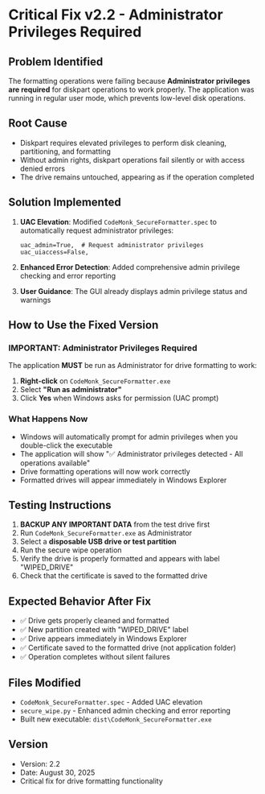 # Critical Fix v2.2 - Administrator Privileges Required

## Problem Identified
The formatting operations were failing because **Administrator privileges are required** for diskpart operations to work properly. The application was running in regular user mode, which prevents low-level disk operations.

## Root Cause
- Diskpart requires elevated privileges to perform disk cleaning, partitioning, and formatting
- Without admin rights, diskpart operations fail silently or with access denied errors
- The drive remains untouched, appearing as if the operation completed

## Solution Implemented
1. **UAC Elevation**: Modified `CodeMonk_SecureFormatter.spec` to automatically request administrator privileges:
   ```
   uac_admin=True,  # Request administrator privileges
   uac_uiaccess=False,
   ```

2. **Enhanced Error Detection**: Added comprehensive admin privilege checking and error reporting

3. **User Guidance**: The GUI already displays admin privilege status and warnings

## How to Use the Fixed Version

### IMPORTANT: Administrator Privileges Required
The application **MUST** be run as Administrator for drive formatting to work:

1. **Right-click** on `CodeMonk_SecureFormatter.exe` 
2. Select **"Run as administrator"**
3. Click **Yes** when Windows asks for permission (UAC prompt)

### What Happens Now
- Windows will automatically prompt for admin privileges when you double-click the executable
- The application will show "✅ Administrator privileges detected - All operations available"
- Drive formatting operations will now work correctly
- Formatted drives will appear immediately in Windows Explorer

## Testing Instructions
1. **BACKUP ANY IMPORTANT DATA** from the test drive first
2. Run `CodeMonk_SecureFormatter.exe` as Administrator  
3. Select a **disposable USB drive or test partition**
4. Run the secure wipe operation
5. Verify the drive is properly formatted and appears with label "WIPED_DRIVE"
6. Check that the certificate is saved to the formatted drive

## Expected Behavior After Fix
- ✅ Drive gets properly cleaned and formatted
- ✅ New partition created with "WIPED_DRIVE" label
- ✅ Drive appears immediately in Windows Explorer
- ✅ Certificate saved to the formatted drive (not application folder)
- ✅ Operation completes without silent failures

## Files Modified
- `CodeMonk_SecureFormatter.spec` - Added UAC elevation
- `secure_wipe.py` - Enhanced admin checking and error reporting
- Built new executable: `dist\CodeMonk_SecureFormatter.exe`

## Version
- Version: 2.2
- Date: August 30, 2025
- Critical fix for drive formatting functionality
